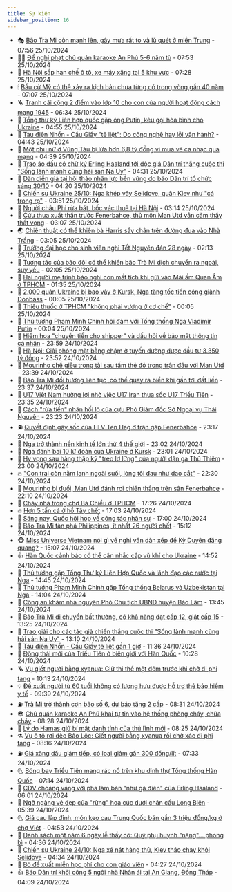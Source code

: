 ```yaml
---
title: Sự kiện
sidebar_position: 16
---
```


<!-- dantri-su-kien:START -->
- 🎭 [Bão Trà Mi còn mạnh lên, gây mưa rất to và lũ quét ở miền Trung](https://dantri.com.vn/xa-hoi/bao-tra-mi-con-manh-len-gay-mua-rat-to-va-lu-quet-o-mien-trung-20241025144439355.htm) - 07:56 25/10/2024
- 👨‍🏫 [Đề nghị phạt chủ quán karaoke An Phú 5-6 năm tù](https://dantri.com.vn/phap-luat/de-nghi-phat-chu-quan-karaoke-an-phu-5-6-nam-tu-20241025143234001.htm) - 07:53 25/10/2024
- 🌮 [Hà Nội sắp hạn chế ô tô, xe máy xăng tại 5 khu vực](https://dantri.com.vn/xa-hoi/ha-noi-sap-han-che-o-to-xe-may-xang-tai-5-khu-vuc-20241025141632384.htm) - 07:28 25/10/2024
- 🕯 [Bầu cử Mỹ có thể xảy ra kịch bản chưa từng có trong vòng gần 40 năm](https://dantri.com.vn/the-gioi/bau-cu-my-co-the-xay-ra-kich-ban-chua-tung-co-trong-vong-gan-40-nam-20241025135203058.htm) - 07:07 25/10/2024
- 🪜 [Tranh cãi cộng 2 điểm vào lớp 10 cho con của người hoạt động cách mạng 1945](https://dantri.com.vn/giao-duc/tranh-cai-cong-2-diem-vao-lop-10-cho-con-cua-nguoi-hoat-dong-cach-mang-1945-20241025125734688.htm) - 06:34 25/10/2024
- 🐘 [Tổng thư ký Liên hợp quốc gặp ông Putin, kêu gọi hòa bình cho Ukraine](https://dantri.com.vn/the-gioi/tong-thu-ky-lien-hop-quoc-gap-ong-putin-keu-goi-hoa-binh-cho-ukraine-20241025112240903.htm) - 04:55 25/10/2024
- 🤔 [Tàu điện Nhổn - Cầu Giấy &quot;tê liệt&quot;: Do công nghệ hay lỗi vận hành?](https://dantri.com.vn/xa-hoi/tau-dien-nhon-cau-giay-te-liet-do-cong-nghe-hay-loi-van-hanh-20241025113015689.htm) - 04:43 25/10/2024
- 🧠 [Một phụ nữ ở Vũng Tàu bị lừa hơn 6,8 tỷ đồng vì mua vé ca nhạc qua mạng](https://dantri.com.vn/phap-luat/mot-phu-nu-o-vung-tau-bi-lua-hon-68-ty-dong-vi-mua-ve-ca-nhac-qua-mang-20241025111340860.htm) - 04:39 25/10/2024
- 📝 [Trao áo đấu có chữ ký Erling Haaland tới độc giả Dân trí thắng cuộc thi &quot;Sống lành mạnh cùng hải sản Na Uy&quot;](https://dantri.com.vn/doi-song/trao-ao-dau-co-chu-ky-erling-haaland-toi-doc-gia-dan-tri-thang-cuoc-thi-song-lanh-manh-cung-hai-san-na-uy-20241025100156067.htm) - 04:31 25/10/2024
- 🦏 [Dàn diễn giả tại hội thảo nhân lực bền vững do báo Dân trí tổ chức sáng 30/10](https://dantri.com.vn/an-sinh/dan-dien-gia-tai-hoi-thao-nhan-luc-ben-vung-do-bao-dan-tri-to-chuc-sang-3010-20241025100707626.htm) - 04:20 25/10/2024
- 🥰 [Chiến sự Ukraine 25/10: Nga khép vây Selidove, quân Kiev như &quot;cá trong rọ&quot;](https://dantri.com.vn/the-gioi/chien-su-ukraine-2510-nga-khep-vay-selidove-quan-kiev-nhu-ca-trong-ro-20241025103911464.htm) - 03:51 25/10/2024
- 🤗 [Người châu Phi rửa bát, bốc vác thuê tại Hà Nội](https://dantri.com.vn/doi-song/nguoi-chau-phi-rua-bat-boc-vac-thue-tai-ha-noi-20241025101448597.htm) - 03:14 25/10/2024
- 🌈 [Cứu thua xuất thần trước Fenerbahce, thủ môn Man Utd vẫn cảm thấy thất vọng](https://dantri.com.vn/the-thao/cuu-thua-xuat-than-truoc-fenerbahce-thu-mon-man-utd-van-cam-thay-that-vong-20241025074040799.htm) - 03:07 25/10/2024
- 🌏 [Chiến thuật có thể khiến bà Harris sẩy chân trên đường đua vào Nhà Trắng](https://dantri.com.vn/the-gioi/chien-thuat-co-the-khien-ba-harris-say-chan-tren-duong-dua-vao-nha-trang-20241025080549980.htm) - 03:05 25/10/2024
- 💄 [Trường đại học cho sinh viên nghỉ Tết Nguyên đán 28 ngày](https://dantri.com.vn/giao-duc/truong-dai-hoc-cho-sinh-vien-nghi-tet-nguyen-dan-28-ngay-20241025091006115.htm) - 02:13 25/10/2024
- 👺 [Tương tác của bão đôi có thể khiến bão Trà Mi dịch chuyển ra ngoài, suy yếu](https://dantri.com.vn/xa-hoi/tuong-tac-cua-bao-doi-co-the-khien-bao-tra-mi-dich-chuyen-ra-ngoai-suy-yeu-20241025085338334.htm) - 02:05 25/10/2024
- 👹 [Hai người mẹ trình báo nghi con mất tích khi gửi vào Mái ấm Quan Âm ở TPHCM](https://dantri.com.vn/phap-luat/hai-nguoi-me-trinh-bao-nghi-con-mat-tich-khi-gui-vao-mai-am-quan-am-o-tphcm-20241025082838121.htm) - 01:35 25/10/2024
- 🌊 [2.000 quân Ukraine bị bao vây ở Kursk, Nga tăng tốc tiến công giành Donbass](https://dantri.com.vn/the-gioi/2000-quan-ukraine-bi-bao-vay-o-kursk-nga-tang-toc-tien-cong-gianh-donbass-20241025060736655.htm) - 00:05 25/10/2024
- 🤠 [Thiếu thuốc ở TPHCM &quot;không phải vướng ở cơ chế&quot;](https://dantri.com.vn/suc-khoe/thieu-thuoc-o-tphcm-khong-phai-vuong-o-co-che-20241024220447957.htm) - 00:05 25/10/2024
- 🎊 [Thủ tướng Phạm Minh Chính hội đàm với Tổng thống Nga Vladimir Putin](https://dantri.com.vn/xa-hoi/thu-tuong-pham-minh-chinh-hoi-dam-voi-tong-thong-nga-vladimir-putin-20241025065839246.htm) - 00:04 25/10/2024
- 🐘 [Hiểm họa &quot;chuyển tiền cho shipper&quot; và dấu hỏi về bảo mật thông tin cá nhân](https://dantri.com.vn/phap-luat/hiem-hoa-chuyen-tien-cho-shipper-va-dau-hoi-ve-bao-mat-thong-tin-ca-nhan-20241024175722787.htm) - 23:59 24/10/2024
- 💂 [Hà Nội: Giải phóng mặt bằng chậm ở tuyến đường được đầu tư 3.350 tỷ đồng](https://dantri.com.vn/xa-hoi/ha-noi-giai-phong-mat-bang-cham-o-tuyen-duong-duoc-dau-tu-3350-ty-dong-20241025000014711.htm) - 23:52 24/10/2024
- 👹 [Mourinho chế giễu trọng tài sau tấm thẻ đỏ trong trận đấu với Man Utd](https://dantri.com.vn/the-thao/mourinho-che-gieu-trong-tai-sau-tam-the-do-trong-tran-dau-voi-man-utd-20241025063630020.htm) - 23:39 24/10/2024
- 🦒 [Bão Trà Mi đổi hướng liên tục, có thể quay ra biển khi gần tới đất liền](https://dantri.com.vn/xa-hoi/bao-tra-mi-doi-huong-lien-tuc-co-the-quay-ra-bien-khi-gan-toi-dat-lien-20241025063353367.htm) - 23:37 24/10/2024
- 🗽 [U17 Việt Nam hưởng lợi nhờ việc U17 Iran thua sốc U17 Triều Tiên](https://dantri.com.vn/the-thao/u17-viet-nam-huong-loi-nho-viec-u17-iran-thua-soc-u17-trieu-tien-20241024230003612.htm) - 23:35 24/10/2024
- 💄 [Cách &quot;rửa tiền&quot; nhận hối lộ của cựu Phó Giám đốc Sở Ngoại vụ Thái Nguyên](https://dantri.com.vn/phap-luat/cach-rua-tien-nhan-hoi-lo-cua-cuu-pho-giam-doc-so-ngoai-vu-thai-nguyen-20241025011137217.htm) - 23:23 24/10/2024
- ⛽️ [Quyết định gây sốc của HLV Ten Hag ở trận gặp Fenerbahce](https://dantri.com.vn/the-thao/quyet-dinh-gay-soc-cua-hlv-ten-hag-o-tran-gap-fenerbahce-20241025061510050.htm) - 23:17 24/10/2024
- 🥷 [Nga trở thành nền kinh tế lớn thứ 4 thế giới](https://dantri.com.vn/the-gioi/nga-tro-thanh-nen-kinh-te-lon-thu-4-the-gioi-20241025052929136.htm) - 23:02 24/10/2024
- 🤖 [Nga đánh bại 10 lữ đoàn của Ukraine ở Kursk](https://dantri.com.vn/the-gioi/nga-danh-bai-10-lu-doan-cua-ukraine-o-kursk-20241025051130480.htm) - 23:01 24/10/2024
- 🌊 [Hy vọng sau hàng thập kỷ &quot;treo lơ lửng&quot; của người dân ga Thủ Thiêm](https://dantri.com.vn/xa-hoi/hy-vong-sau-hang-thap-ky-treo-lo-lung-cua-nguoi-dan-ga-thu-thiem-20241022005044700.htm) - 23:00 24/10/2024
- 🔥 [&quot;Con trai còn nằm lạnh ngoài suối, lòng tôi đau như dao cắt&quot;](https://dantri.com.vn/tam-long-nhan-ai/con-trai-con-nam-lanh-ngoai-suoi-long-toi-dau-nhu-dao-cat-20241021215456834.htm) - 22:30 24/10/2024
- 🦏 [Mourinho bị đuổi, Man Utd đánh rơi chiến thắng trên sân Fenerbahce](https://dantri.com.vn/the-thao/mourinho-bi-duoi-man-utd-danh-roi-chien-thang-tren-san-fenerbahce-20241025053720410.htm) - 22:10 24/10/2024
- 🐘 [Cháy nhà trong chợ Bà Chiểu ở TPHCM](https://dantri.com.vn/xa-hoi/chay-nha-trong-cho-ba-chieu-o-tphcm-20241025002207420.htm) - 17:26 24/10/2024
- 🔥 [Hơn 5 tấn cá ở hồ Tây chết](https://dantri.com.vn/xa-hoi/hon-5-tan-ca-o-ho-tay-chet-20241024233221052.htm) - 17:03 24/10/2024
- 💼 [Sáng nay, Quốc hội họp về công tác nhân sự](https://dantri.com.vn/xa-hoi/sang-nay-quoc-hoi-hop-ve-cong-tac-nhan-su-20241024223655797.htm) - 17:00 24/10/2024
- 🚀 [Bão Trà Mi tàn phá Philippines, ít nhất 26 người chết](https://dantri.com.vn/the-gioi/bao-tra-mi-tan-pha-philippines-it-nhat-26-nguoi-chet-20241024214940167.htm) - 15:12 24/10/2024
- 🐵 [Miss Universe Vietnam nói gì về nghi vấn dàn xếp để Kỳ Duyên đăng quang?](https://dantri.com.vn/giai-tri/miss-universe-vietnam-noi-gi-ve-nghi-van-dan-xep-de-ky-duyen-dang-quang-20241024215621325.htm) - 15:07 24/10/2024
- 👍 [Hàn Quốc cảnh báo có thể cân nhắc cấp vũ khí cho Ukraine](https://dantri.com.vn/the-gioi/han-quoc-canh-bao-co-the-can-nhac-cap-vu-khi-cho-ukraine-20241024212831359.htm) - 14:52 24/10/2024
- 🚦 [Thủ tướng gặp Tổng Thư ký Liên Hợp Quốc và lãnh đạo các nước tại Nga](https://dantri.com.vn/xa-hoi/thu-tuong-gap-tong-thu-ky-lien-hop-quoc-va-lanh-dao-cac-nuoc-tai-nga-20241024212351928.htm) - 14:45 24/10/2024
- 🥸 [Thủ tướng Phạm Minh Chính gặp Tổng thống Belarus và Uzbekistan tại Nga](https://dantri.com.vn/xa-hoi/thu-tuong-pham-minh-chinh-gap-tong-thong-belarus-va-uzbekistan-tai-nga-20241024205354658.htm) - 14:04 24/10/2024
- 🥷 [Công an khám nhà nguyên Phó Chủ tịch UBND huyện Bảo Lâm](https://dantri.com.vn/phap-luat/cong-an-kham-nha-nguyen-pho-chu-tich-ubnd-huyen-bao-lam-20241024202826089.htm) - 13:45 24/10/2024
- 🤡 [Bão Trà Mi di chuyển bất thường, có khả năng đạt cấp 12, giật cấp 15](https://dantri.com.vn/xa-hoi/bao-tra-mi-di-chuyen-bat-thuong-co-kha-nang-dat-cap-12-giat-cap-15-20241024201733110.htm) - 13:25 24/10/2024
- 🥳 [Trao giải cho các tác giả chiến thắng cuộc thi &quot;Sống lành mạnh cùng hải sản Na Uy&quot;](https://dantri.com.vn/doi-song/trao-giai-cho-cac-tac-gia-chien-thang-cuoc-thi-song-lanh-manh-cung-hai-san-na-uy-20241024200431408.htm) - 13:10 24/10/2024
- 🤩 [Tàu điện Nhổn - Cầu Giấy tê liệt gần 1 giờ](https://dantri.com.vn/xa-hoi/tau-dien-nhon-cau-giay-te-liet-gan-1-gio-20241024183006518.htm) - 11:36 24/10/2024
- 🎡 [Động thái mới của Triều Tiên ở biên giới với Hàn Quốc](https://dantri.com.vn/the-gioi/dong-thai-moi-cua-trieu-tien-o-bien-gioi-voi-han-quoc-20241024171230390.htm) - 10:28 24/10/2024
- 🪜 [Vụ giết người bằng xyanua: Giữ thi thể một đêm trước khi chở đi phi tang](https://dantri.com.vn/phap-luat/vu-giet-nguoi-bang-xyanua-giu-thi-the-mot-dem-truoc-khi-cho-di-phi-tang-20241024165031568.htm) - 10:13 24/10/2024
- 💡 [Đề xuất người từ 60 tuổi không có lương hưu được hỗ trợ thẻ bảo hiểm y tế](https://dantri.com.vn/an-sinh/de-xuat-nguoi-tu-60-tuoi-khong-co-luong-huu-duoc-ho-tro-the-bao-hiem-y-te-20241024162325313.htm) - 09:39 24/10/2024
- ⛽️ [Trà Mi trở thành cơn bão số 6, dự báo tăng 2 cấp](https://dantri.com.vn/xa-hoi/tra-mi-tro-thanh-con-bao-so-6-du-bao-tang-2-cap-20241024151731213.htm) - 08:31 24/10/2024
- 😎 [Chủ quán karaoke An Phú khai tự tin vào hệ thống phòng cháy, chữa cháy](https://dantri.com.vn/phap-luat/chu-quan-karaoke-an-phu-khai-tu-tin-vao-he-thong-phong-chay-chua-chay-20241024151320083.htm) - 08:28 24/10/2024
- 🗽 [Lý do Hamas giữ bí mật danh tính của thủ lĩnh mới](https://dantri.com.vn/the-gioi/ly-do-hamas-giu-bi-mat-danh-tinh-cua-thu-linh-moi-20241024150920150.htm) - 08:25 24/10/2024
- ⚗️ [Vụ ô tô rơi đèo Bảo Lộc: Giết người bằng xyanua rồi chở xác đi phi tang](https://dantri.com.vn/phap-luat/vu-o-to-roi-deo-bao-loc-giet-nguoi-bang-xyanua-roi-cho-xac-di-phi-tang-20241024145125323.htm) - 08:16 24/10/2024
- ⛽️ [Giá xăng dầu giảm tiếp, có loại giảm gần 300 đồng/lít](https://dantri.com.vn/kinh-doanh/gia-xang-dau-giam-tiep-co-loai-giam-gan-300-donglit-20241024141712848.htm) - 07:33 24/10/2024
- 🌜 [Bóng bay Triều Tiên mang rác nổ trên khu dinh thự Tổng thống Hàn Quốc](https://dantri.com.vn/the-gioi/bong-bay-trieu-tien-mang-rac-no-tren-khu-dinh-thu-tong-thong-han-quoc-20241024141217883.htm) - 07:14 24/10/2024
- 🦩 [CĐV choáng váng với pha làm bàn &quot;như gã điên&quot; của Erling Haaland](https://dantri.com.vn/the-thao/cdv-choang-vang-voi-pha-lam-ban-nhu-ga-dien-cua-erling-haaland-20241024123008519.htm) - 06:01 24/10/2024
- 🦒 [Ngỡ ngàng vẻ đẹp của &quot;rừng&quot; hoa cúc dưới chân cầu Long Biên](https://dantri.com.vn/du-lich/ngo-ngang-ve-dep-cua-rung-hoa-cuc-duoi-chan-cau-long-bien-20241024090105376.htm) - 05:39 24/10/2024
- 🌜 [Giá cau lập đỉnh, món kẹo cau Trung Quốc bán gần 3 triệu đồng/kg ở chợ Việt](https://dantri.com.vn/doi-song/gia-cau-lap-dinh-mon-keo-cau-trung-quoc-ban-gan-3-trieu-dongkg-o-cho-viet-20241024112107444.htm) - 04:53 24/10/2024
- 🐎 [Danh sách một năm 6 ngày lễ thầy cô: Quỹ phụ huynh &quot;nặng&quot;... phong bì](https://dantri.com.vn/giao-duc/danh-sach-mot-nam-6-ngay-le-thay-co-quy-phu-huynh-nang-phong-bi-20241024110628751.htm) - 04:36 24/10/2024
- 🌋 [Chiến sự Ukraine 24/10: Nga xé nát hàng thủ, Kiev tháo chạy khỏi Selidove](https://dantri.com.vn/the-gioi/chien-su-ukraine-2410-nga-xe-nat-hang-thu-kiev-thao-chay-khoi-selidove-20241024113629548.htm) - 04:34 24/10/2024
- 🧰 [Bỏ đề xuất miễn học phí cho con giáo viên](https://dantri.com.vn/xa-hoi/bo-de-xuat-mien-hoc-phi-cho-con-giao-vien-20241024111536770.htm) - 04:27 24/10/2024
- 👍 [Báo Dân trí khởi công 5 ngôi nhà Nhân ái tại An Giang, Đồng Tháp](https://dantri.com.vn/tam-long-nhan-ai/bao-dan-tri-khoi-cong-5-ngoi-nha-nhan-ai-tai-an-giang-dong-thap-20241024083044645.htm) - 04:09 24/10/2024<!-- dantri-su-kien:END -->
